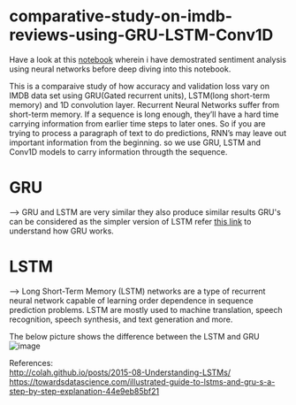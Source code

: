 # comparative-study-on-imdb-reviews-using-GRU-LSTM-Conv1D
Have a look at this [notebook](https://github.com/Dheerajdoppalapudi/Sentiment-Analysis-NLP-IMDB-dataset) wherein i have demostrated sentiment analysis using neural networks before deep diving into this notebook.

This is a comparaive study of how accuracy and validation loss vary on IMDB data set using GRU(Gated recurrent units), LSTM(long short-term memory) and 1D convolution layer.
Recurrent Neural Networks suffer from short-term memory. If a sequence is long enough, they’ll have a hard time carrying information from earlier time steps to later ones. So if you are trying to process a paragraph of text to do predictions, RNN’s may leave out important information from the beginning. so we use GRU, LSTM and Conv1D models to carry information througth the sequence.

# GRU
--> GRU and LSTM are very similar they also produce similar results GRU's can be considered as the simpler version of LSTM 
    refer [this link](https://towardsdatascience.com/understanding-gru-networks-2ef37df6c9be) to understand how GRU works.

# LSTM
--> Long Short-Term Memory (LSTM) networks are a type of recurrent neural network capable of learning order dependence in sequence prediction problems. LSTM are mostly used to machine translation, speech recognition, speech synthesis, and text generation and more.

The below picture shows the difference between the LSTM and GRU
![image](https://user-images.githubusercontent.com/63925819/131250721-86dfc443-4451-4a68-bb8f-34ffefc067d2.png)

References: <br />
http://colah.github.io/posts/2015-08-Understanding-LSTMs/ <br />
https://towardsdatascience.com/illustrated-guide-to-lstms-and-gru-s-a-step-by-step-explanation-44e9eb85bf21
